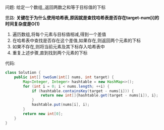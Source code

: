 问题:
给定一个数组,,返回两数之和等于目标值的下标

思路:
**关键在于为什么使用哈希表,原因就是查找哈希表是否存在target-num[i]的时间复杂度是O(1)**
1. 遍历数组,将每个元素与目标值相减,得到一个差值
2. 在哈希表中查找是否存在这个差值,如果存在,则返回两个元素的下标
3. 如果不存在,则将当前元素及其下标存入哈希表中
4. 重复上述步骤,直到找到两个元素的下标

代码:
```java
class Solution {
    public int[] twoSum(int[] nums, int target) {
        Map<Integer, Integer> hashtable = new HashMap<>();
        for (int i = 0; i < nums.length; ++i) {
            if (hashtable.containsKey(target - nums[i])) {
                return new int[]{hashtable.get(target - nums[i]), i};
            }
            hashtable.put(nums[i], i);
        }
        return new int[0];
    }
}
```